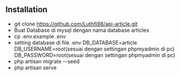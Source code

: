 ## Installation
- git clone https://github.com/Luthfi98/api-article.git
- Buat Database di mysql dengan nama database articles
- cp .env.example .env
- setting database di file .env
	DB_DATABASE=article
	DB_USERNAME=root(sesuai dengan settingan phpmyadmin di pc)
	DB_PASSWORD=root(sesuai dengan settingan phpmyadmin di pc)
- php artisan migrate --seed
- php artisan serve
